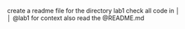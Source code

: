 create a readme file for the directory lab1 check all code in   │      
│    @lab1 for context also read the @README.md 